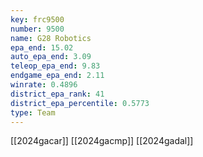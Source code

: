 ```yaml
---
key: frc9500
number: 9500
name: G28 Robotics
epa_end: 15.02
auto_epa_end: 3.09
teleop_epa_end: 9.83
endgame_epa_end: 2.11
winrate: 0.4896
district_epa_rank: 41
district_epa_percentile: 0.5773
type: Team
---
```

[[2024gacar]]
[[2024gacmp]]
[[2024gadal]]
